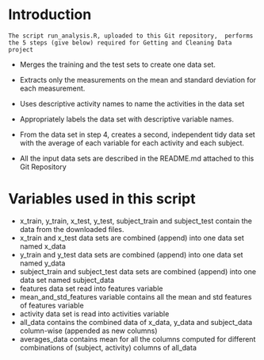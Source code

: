 # Introduction
`
 The script run_analysis.R, uploaded to this Git repository,  performs the 5 steps (give below) required for Getting and Cleaning Data project
`

* Merges the training and the test sets to create one data set.
* Extracts only the measurements on the mean and standard deviation for each measurement. 
* Uses descriptive activity names to name the activities in the data set
* Appropriately labels the data set with descriptive variable names. 
* From the data set in step 4, creates a second, independent tidy data set with the average of each variable for each activity and each subject.


* All the input data sets are described in the README.md attached to this Git Repository

# Variables used in this script

* x_train, y_train, x_test, y_test, subject_train and subject_test contain the data from the downloaded files.
* x_train and x_test data sets are combined (append) into one data set named x_data
* y_train and y_test data sets are combined (append) into one data set named y_data
* subject_train and subject_test data sets are combined (append) into one data set named subject_data
* features data set read into features variable
* mean_and_std_features variable contains all the mean and std features of features variable
* activity data set is read into activities variable
* all_data contains the combined data of x_data, y_data and subject_data column-wise (appended as new columns)
* averages_data contains mean for all the columns computed for different combinations of (subject, activity) columns of all_data

